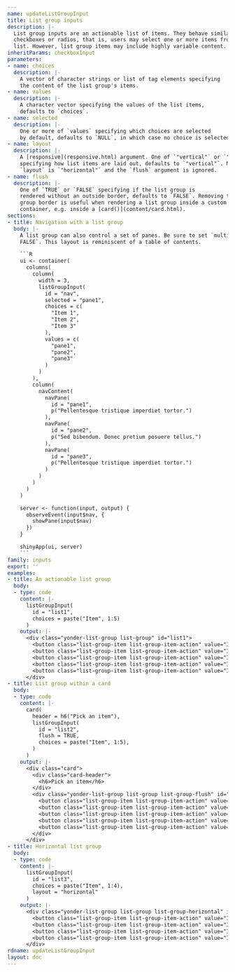 ```yaml
---
name: updateListGroupInput
title: List group inputs
description: |-
  List group inputs are an actionable list of items. They behave similarly to
  checkboxes or radios, that is, users may select one or more items from the
  list. However, list group items may include highly variable content.
inheritParams: checkboxInput
parameters:
- name: choices
  description: |-
    A vector of character strings or list of tag elements specifying
    the content of the list group's items.
- name: values
  description: |-
    A character vector specifying the values of the list items,
    defaults to `choices`.
- name: selected
  description: |-
    One or more of `values` specifying which choices are selected
    by default, defaults to `NULL`, in which case no choice is selected.
- name: layout
  description: |-
    A [responsive](responsive.html) argument. One of `"vertical"` or `"horizontal"`
    specifying how list items are laid out, defaults to `"vertical"`. Note, if
    `layout` is `"horizontal"` and the `flush` argument is ignored.
- name: flush
  description: |-
    One of `TRUE` or `FALSE` specifying if the list group is
    rendered without an outside border, defaults to `FALSE`. Removing the list
    group border is useful when rendering a list group inside a custom parent
    container, e.g. inside a [card()](content/card.html).
sections:
- title: Navigation with a list group
  body: |-
    A list group can also control a set of panes. Be sure to set `multiple =
    FALSE`. This layout is reminiscent of a table of contents.

    ```R
    ui <- container(
      columns(
        column(
          width = 3,
          listGroupInput(
            id = "nav",
            selected = "pane1",
            choices = c(
              "Item 1",
              "Item 2",
              "Item 3"
            ),
            values = c(
              "pane1",
              "pane2",
              "pane3"
            )
          )
        ),
        column(
          navContent(
            navPane(
              id = "pane1",
              p("Pellentesque tristique imperdiet tortor.")
            ),
            navPane(
              id = "pane2",
              p("Sed bibendum. Donec pretium posuere tellus.")
            ),
            navPane(
              id = "pane3",
              p("Pellentesque tristique imperdiet tortor.")
            )
          )
        )
      )
    )

    server <- function(input, output) {
      observeEvent(input$nav, {
        showPane(input$nav)
      })
    }

    shinyApp(ui, server)
    ```
family: inputs
export: ''
examples:
- title: An actionable list group
  body:
  - type: code
    content: |-
      listGroupInput(
        id = "list1",
        choices = paste("Item", 1:5)
      )
    output: |-
      <div class="yonder-list-group list-group" id="list1">
        <button class="list-group-item list-group-item-action" value="Item 1">Item 1</button>
        <button class="list-group-item list-group-item-action" value="Item 2">Item 2</button>
        <button class="list-group-item list-group-item-action" value="Item 3">Item 3</button>
        <button class="list-group-item list-group-item-action" value="Item 4">Item 4</button>
        <button class="list-group-item list-group-item-action" value="Item 5">Item 5</button>
      </div>
- title: List group within a card
  body:
  - type: code
    content: |-
      card(
        header = h6("Pick an item"),
        listGroupInput(
          id = "list2",
          flush = TRUE,
          choices = paste("Item", 1:5),
        )
      )
    output: |-
      <div class="card">
        <div class="card-header">
          <h6>Pick an item</h6>
        </div>
        <div class="yonder-list-group list-group list-group-flush" id="list2">
          <button class="list-group-item list-group-item-action" value="Item 1">Item 1</button>
          <button class="list-group-item list-group-item-action" value="Item 2">Item 2</button>
          <button class="list-group-item list-group-item-action" value="Item 3">Item 3</button>
          <button class="list-group-item list-group-item-action" value="Item 4">Item 4</button>
          <button class="list-group-item list-group-item-action" value="Item 5">Item 5</button>
        </div>
      </div>
- title: Horizontal list group
  body:
  - type: code
    content: |-
      listGroupInput(
        id = "list3",
        choices = paste("Item", 1:4),
        layout = "horizontal"
      )
    output: |-
      <div class="yonder-list-group list-group list-group-horizontal" id="list3">
        <button class="list-group-item list-group-item-action" value="Item 1">Item 1</button>
        <button class="list-group-item list-group-item-action" value="Item 2">Item 2</button>
        <button class="list-group-item list-group-item-action" value="Item 3">Item 3</button>
        <button class="list-group-item list-group-item-action" value="Item 4">Item 4</button>
      </div>
rdname: updateListGroupInput
layout: doc
---
```

